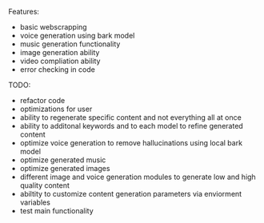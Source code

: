 Features:
- basic webscrapping 
- voice generation using bark model 
- music generation functionality 
- image generation ability
- video compliation ability
- error checking in code




TODO:
- refactor code
- optimizations for user
- ability to regenerate specific content and not everything all at once
- ability to additonal keywords and to each model to refine generated content 
- optimize voice generation to remove hallucinations using local bark model
- optimize generated music
- optimize generated images
- different image and voice generation modules to generate low and high quality content
- abiltity to customize content generation parameters via enviorment variables
- test main functionality